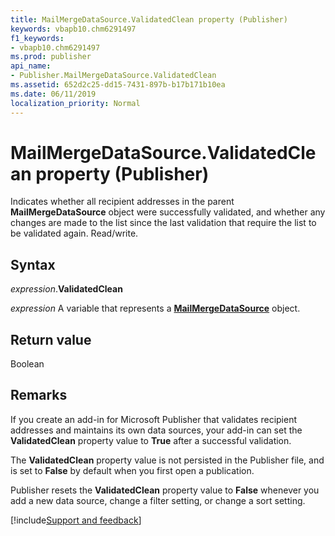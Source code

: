 ```yaml
---
title: MailMergeDataSource.ValidatedClean property (Publisher)
keywords: vbapb10.chm6291497
f1_keywords:
- vbapb10.chm6291497
ms.prod: publisher
api_name:
- Publisher.MailMergeDataSource.ValidatedClean
ms.assetid: 652d2c25-dd15-7431-897b-b17b171b10ea
ms.date: 06/11/2019
localization_priority: Normal
---
```



# MailMergeDataSource.ValidatedClean property (Publisher)

Indicates whether all recipient addresses in the parent **MailMergeDataSource** object were successfully validated, and whether any changes are made to the list since the last validation that require the list to be validated again. Read/write.


## Syntax

_expression_.**ValidatedClean**

_expression_ A variable that represents a **[MailMergeDataSource](Publisher.MailMergeDataSource.md)** object.


## Return value

Boolean


## Remarks

If you create an add-in for Microsoft Publisher that validates recipient addresses and maintains its own data sources, your add-in can set the **ValidatedClean** property value to **True** after a successful validation.

The **ValidatedClean** property value is not persisted in the Publisher file, and is set to **False** by default when you first open a publication.

Publisher resets the **ValidatedClean** property value to **False** whenever you add a new data source, change a filter setting, or change a sort setting.

[!include[Support and feedback](~/includes/feedback-boilerplate.md)]